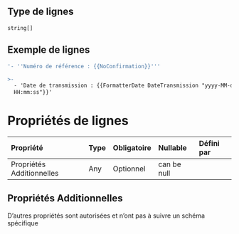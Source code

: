 ## Type de lignes

`string[]`

## Exemple de lignes

```yaml
'- ''Numéro de référence : {{NoConfirmation}}'''

```

```yaml
>-
  - 'Date de transmission : {{FormatterDate DateTransmission "yyyy-MM-dd
  HH:mm:ss"}}'

```

# Propriétés de lignes

| Propriété                 | Type | Obligatoire | Nullable    | Défini par |
| :------------------------ | :--- | :---------- | :---------- | :--------- |
| Propriétés Additionnelles | Any  | Optionnel   | can be null |            |

## Propriétés Additionnelles

D’autres propriétés sont autorisées et n’ont pas à suivre un schéma spécifique
